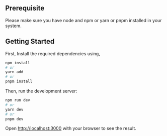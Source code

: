 ## Prerequisite
Please make sure you have node and npm or yarn or pnpm installed in your system.

## Getting Started

First, Install the required dependencies using,
```bash
npm install
# or
yarn add
# or
pnpm install
```
Then, run the development server:

```bash
npm run dev
# or
yarn dev
# or
pnpm dev
```

Open [http://localhost:3000](http://localhost:3000) with your browser to see the result.

